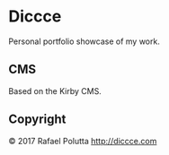 # Diccce

Personal portfolio showcase of my work.

## CMS

Based on the Kirby CMS.

## Copyright

© 2017 Rafael Polutta
<http://diccce.com>